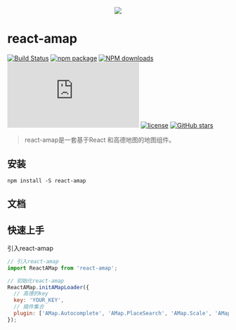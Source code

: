 <p align="center">
  <img src="https://cdn.rawgit.com/ElemeFE/react-amap/master/src/homepage/assets/images/logo_c.png">
</p>

# react-amap
[![Build Status](https://travis-ci.org/scholar-ink/react-amap.svg?branch=master)](https://travis-ci.org/scholar-ink/react-amap)
[![npm package](https://img.shields.io/npm/v/react-amap.svg)](https://www.npmjs.org/package/react-amap)
[![NPM downloads](http://img.shields.io/npm/dm/react-amap.svg)](https://npmjs.org/package/react-amap)
![JS gzip size](http://img.badgesize.io/https://unpkg.com/react-amap/src/lib/index.js?compression=gzip&label=gzip%20size:%20JS)
[![license](https://img.shields.io/github/license/elemefe/react-amap.svg?style=flat-square)](https://github.com/scholar-ink/react-amap)
[![GitHub stars](https://img.shields.io/github/stars/scholar-ink/react-amap.svg?style=social&label=Star)](https://github.com/scholar-ink/react-amap)

> react-amap是一套基于React 和高德地图的地图组件。

## 安装
```
npm install -S react-amap
```

## 文档


## 快速上手

引入react-amap

```javascript
// 引入react-amap
import ReactAMap from 'react-amap';

// 初始化react-amap
ReactAMap.initAMapLoader({
  // 高德的key
  key: 'YOUR_KEY',
  // 插件集合
  plugin: ['AMap.Autocomplete', 'AMap.PlaceSearch', 'AMap.Scale', 'AMap.OverView', 'AMap.ToolBar', 'AMap.MapType', 'AMap.PolyEditor', 'AMap.CircleEditor']
});

